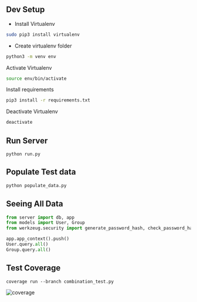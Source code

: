 ## Dev Setup
 - Install Virtualenv
 ```bash
 sudo pip3 install virtualenv
 ```
 - Create virtualenv folder
 ```bash
python3 -m venv env
 ```
 Activate Virtualenv
 ```bash
 source env/bin/activate
 ```
 Install requirements
 ```bash
 pip3 install -r requirements.txt
 ```
 Deactivate Virtualenv
 ```bash
deactivate
```
## Run Server
```shell
python run.py
```
## Populate Test data
```bash
python populate_data.py
```
## Seeing All Data
```python
from server import db, app
from models import User, Group
from werkzeug.security import generate_password_hash, check_password_hash

app.app_context().push()
User.query.all()
Group.query.all()
```
## Test Coverage
```shell
coverage run --branch combination_test.py
```
![coverage](https://user-images.githubusercontent.com/56054533/116768797-0294e880-a9ff-11eb-9e48-d177c6236da3.PNG)


